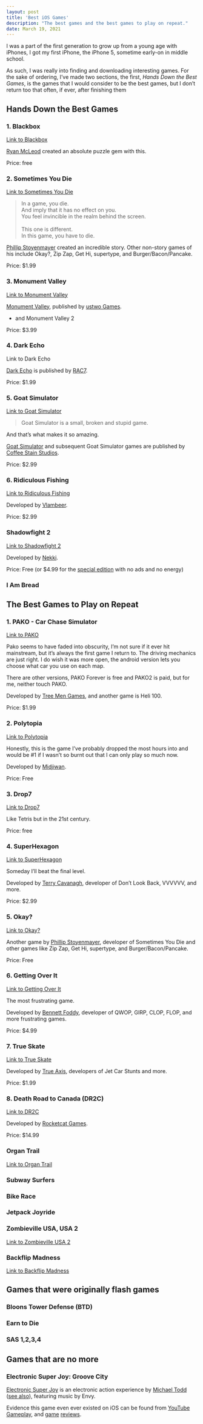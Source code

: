 ```yaml
---
layout: post
title: 'Best iOS Games'
description: "The best games and the best games to play on repeat."
date: March 19, 2021
---
```


I was a part of the first generation to grow up from a young age with iPhones, I got my first iPhone, the iPhone 5, sometime early-on in middle school.

As such, I was really into finding and downloading interesting games. For the sake of ordering, I’ve made two sections, the first, *Hands Down the Best Games*, is the games that I would consider to be the best games, but I don’t return too that often, if ever, after finishing them

## Hands Down the Best Games

### 1. Blackbox
[Link to Blackbox](https://apps.apple.com/us/app/blackbox/id962969578)

[Ryan McLeod](https://www.blackboxpuzzles.com/) created an absolute puzzle gem with this.

Price: free

### 2. Sometimes You Die
[Link to Sometimes You Die](https://apps.apple.com/us/app/sometimes-you-die/id822701037)

> In a game, you die.\
> And imply that it has no effect on you.\
> You feel invincible in the realm behind the screen.\
> \
> This one is different.\
> In this game, you have to die.

[Phillip Stoyenmayer](https://www.kamibox.de/) created an incredible story. Other non-story games of his include Okay?, Zip Zap, Get Hi, supertype, and Burger/Bacon/Pancake.

Price: $1.99

### 3. Monument Valley
[Link to Monument Valley](https://apps.apple.com/us/app/monument-valley/id728293409)

[Monument Valley](https://www.monumentvalleygame.com/), published by [ustwo Games](https://www.ustwogames.co.uk/).

+ and Monument Valley 2

Price: $3.99


### 4. Dark Echo
Link to Dark Echo

[Dark Echo](https://www.darkechogame.com/) is published by [RAC7](http://www.rac7.com/).

Price: $1.99

### 5. Goat Simulator
[Link to Goat Simulator](https://apps.apple.com/us/app/goat-simulator/id868692227)

> Goat Simulator is a small, broken and stupid game.

And that’s what makes it so amazing.

[Goat Simulator](https://www.goat-simulator.com/) and subsequent Goat Simulator games are published by [Coffee Stain Studios](https://www.coffeestainstudios.com/).

Price: $2.99

### 6. Ridiculous Fishing
[Link to Ridiculous Fishing](http://ridiculousfishing.com/)

Developed by [Vlambeer](https://www.vlambeer.com/).

Price: $2.99


### Shadowfight 2
[Link to Shadowfight 2](http://shadowfight2.com/)

Developed by [Nekki](https://nekki.com/).

Price: Free (or $4.99 for the [special edition](https://apps.apple.com/us/app/shadow-fight-2-special-edition/id1261834568) with no ads and no energy)

### I Am Bread

## The Best Games to Play on Repeat

### 1. PAKO - Car Chase Simulator
[Link to PAKO](https://apps.apple.com/us/app/pako-car-chase-simulator/id903183877)

Pako seems to have faded into obscurity, I’m not sure if it ever hit mainstream, but it’s always the first game I return to. The driving mechanics are just right. I do wish it was more open, the android version lets you choose what car you use on each map.

There are other versions, PAKO Forever is free and PAKO2 is paid, but for me, neither touch PAKO.

Developed by [Tree Men Games](http://treemengames.com/), and another game is Heli 100.

Price: $1.99

### 2. Polytopia
[Link to Polytopia](https://polytopia.io/)

Honestly, this is the game I’ve probably dropped the most hours into and would be #1 if I wasn’t so burnt out that I can only play so much now.

Developed by [Midjiwan](https://midjiwan.com/).

Price: Free

### 3. Drop7
[Link to Drop7](https://apps.apple.com/ae/app/drop7/id425242132)

Like Tetris but in the 21st century.

Price: free

### 4. SuperHexagon
[Link to SuperHexagon](https://superhexagon.com/)

Someday I’ll beat the final level.

Developed by [Terry Cavanagh](https://terrycavanaghgames.com/), developer of Don’t Look Back, VVVVVV, and more.

Price: $2.99

### 5. Okay?
[Link to Okay?](https://apps.apple.com/us/app/okay/id962050549)

Another game by [Phillip Stoyenmayer](https://www.kamibox.de/), developer of Sometimes You Die and other games like Zip Zap, Get Hi, supertype, and Burger/Bacon/Pancake.

Price: Free


### 6. Getting Over It
[Link to Getting Over It](https://apps.apple.com/us/app/getting-over-it/id1319618742)

The most frustrating game.

Developed by [Bennett Foddy](http://www.foddy.net/), developer of QWOP, GIRP, CLOP, FLOP, and more frustrating games.

Price: $4.99

### 7. True Skate
[Link to True Skate](https://apps.apple.com/us/app/true-skate/id549105915)

Developed by [True Axis](https://trueaxis.com/), developers of Jet Car Stunts and more.

Price: $1.99

### 8. Death Road to Canada (DR2C)
[Link to DR2C](http://www.deathroadtocanada.com/)

Developed by [Rocketcat Games](http://www.rocketcat-games.com/).

Price: $14.99

### Organ Trail
[Link to Organ Trail](https://apps.apple.com/us/app/organ-trail-directors-cut/id533024665)

### Subway Surfers
### Bike Race
### Jetpack Joyride
### Zombieville USA, USA 2
[Link to Zombieville USA 2](https://apps.apple.com/us/app/zombieville-usa-2/id454781476)
### Backflip Madness
[Link to Backflip Madness](https://apps.apple.com/us/app/backflip-madness/id564874986)

## Games that were originally flash games

### Bloons Tower Defense (BTD)

### Earn to Die

### SAS 1,2,3,4

## Games that are no more

### Electronic Super Joy: Groove City

[Electronic Super Joy](http://www.electronicsuperjoy.com/) is an electronic action experience by [Michael Todd](https://twitter.com/thegamedesigner) ([see also](https://web.archive.org/web/20201020114056/http://www.michaeltoddgames.com/)), featuring music by Envy.

Evidence this game even ever existed on iOS can be found from [YouTube Gameplay](https://youtu.be/Wt0gew1mD3M), and [game](https://toucharcade.com/2014/10/17/electronic-super-joy-groove-city-review/) [reviews](https://www.metacritic.com/game/ios/electronic-super-joy-groove-city).
